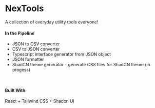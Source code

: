 # NexTools

A collection of everyday utility tools everyone!


#### In the Pipeline
  - JSON to CSV converter
  - CSV to JSON converter
  - Typescript interface generator from JSON object
  - JSON formatter
  - ShadCN theme generator - generate CSS files for ShadCN theme (in progess)

<br />

#### Built With
React + Tailwind CSS + Shadcn UI

